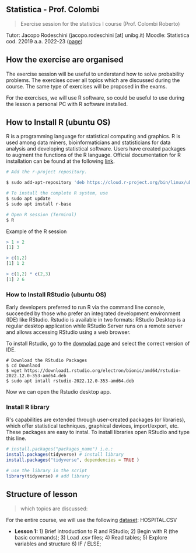 ## Statistica - Prof. Colombi 
> Exercise session for the statistics I course (Prof. Colombi Roberto)

Tutor: Jacopo Rodeschini (jacopo.rodeschini [at] unibg.it)
Moodle: Statistica cod. 22019 a.a. 2022-23 ([page](https://elearning15.unibg.it/course/view.php?id=3877))



## How the exercise are organised
The exercise session will be useful to understand how to solve probability problems. The exercises cover all topics which are discussed during the course.  The same type of exercises will be proposed in the exams.

For the exercises, we will use R software, so could be useful to use during the lesson a personal PC with R software installed.


## How to Install R (ubuntu OS)
R is a programming language for statistical computing and graphics. R is used among data miners, bioinformaticians and statisticians for data analysis and developing statistical software. Users have created packages to augment the functions of the R language. Official documentation for R installation can be found at the following [link](https://cran.r-project.org/bin/linux/ubuntu/fullREADME.html).

```.sh
# Add the r-project repository. 

$ sudo add-apt-repository 'deb https://cloud.r-project.org/bin/linux/ubuntu focal-cran40/'

# To install the complete R system, use
$ sudo apt update
$ sudo apt install r-base

# Open R session (Terminal)
$ R
```

Example of the R session
```.R
> 1 + 2
[1] 3

> c(1,2)
[1] 1 2

> c(1,2) * c(2,3)
[1] 2 6
```

### How to Install RStudio (ubuntu OS)
Early developers preferred to run R via the command line console, succeeded by those who prefer an integrated development environment (IDE) like RStudio. Rstudio is available in two formats: RStudio Desktop is a regular desktop application while RStudio Server runs on a remote server and allows accessing RStudio using a web browser.

To install Rstudio, go to the [downolad page](https://www.rstudio.com/products/rstudio/download/#download) and select the correct version of IDE. 

```
# Download the RStudio Packages
$ cd Downlaod
$ wget https://download1.rstudio.org/electron/bionic/amd64/rstudio-2022.12.0-353-amd64.deb
$ sudo apt intall rstudio-2022.12.0-353-amd64.deb
```

Now we can open the Rstudio desktop app.

### Install R library
R's capabilities are extended through user-created packages (or libraries), which offer statistical techniques, graphical devices, import/export, etc. These packages are easy to instal. To install libraries open RStudio and type this line. 

```.R
# install.packages("packages_name") i.e.:
install.packages(tidyverse) # install library
install.packages("tidyverse", dependencies = TRUE )

# use the library in the script 
library(tidyverse) # add library

```

## Structure of lesson
> which topics are discussed:

For the entire course, we will use the following [dataset](https://elearning15.unibg.it/course/view.php?id=3877): HOSPITAL.CSV

- **Lesson 1:** 1) Brief introduction to R and RStudio; 2) Begin with R (the basic commands); 3) Load .csv files; 4) Read tables; 5) Explore variables and structure 6) IF / ELSE;


